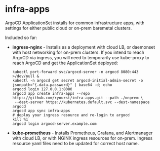 # infra-apps
ArgoCD ApplicationSet installs for common infrastructure apps, with settings for either public cloud or on-prem baremetal clusters.

Included so far:
- **ingress-nginx** - Installs as a deployment with cloud LB, or daemonset with host networking for on-prem clusters. If you intend to reach ArgoCD via ingress, you will need to temporarily use kube-proxy to reach ArgoCD and get the ApplicationSet deployed:
    ```
    kubectl port-forward svc/argocd-server -n argocd 8080:443 >/dev/null &
    kubectl -n argocd get secret argocd-initial-admin-secret -o jsonpath="{.data.password}" | base64 -d; echo
    argocd login 127.0.0.1:8080
    argocd app create infra-apps --repo https://github.com/ryourst/infra-apps.git --path ./onprem \
     --dest-server https://kubernetes.default.svc --dest-namespace argocd
    argocd app sync infra-apps
    # deploy your ingress resource and re-login to argocd
    kill %1
    argocd login argocd-server.example.com
    ```
- **kube-prometheus** - Installs Prometheus, Grafana, and Alertmanager with cloud LB, or with NGINX ingress resources for on-prem. Ingress resource yaml files need to be updated for correct host name.
